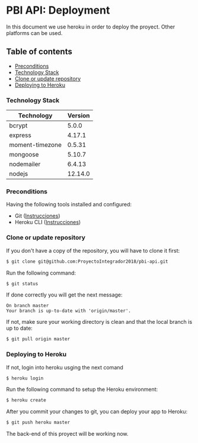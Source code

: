 # PBI API: Deployment

In this document we use heroku in order to deploy the proyect. Other platforms can be used.

## Table of contents

* [Preconditions](#Preconditions)
* [Technology Stack](#technology-stack)
* [Clone or update repository](#Clone-or-update-repository)
* [Deploying to Heroku](#Deploying-to-Heroku)

### Technology Stack
| Technology      | Version      |
| --------------- | ------------ |
| bcrypt          | 5.0.0        |
| express         | 4.17.1       |
| moment-timezone | 0.5.31       |
| mongoose        | 5.10.7       |
| nodemailer      | 6.4.13       |
| nodejs          | 12.14.0      |



### Preconditions
Having the following tools installed and configured:
- Git ([Instrucciones](https://git-scm.com/book/en/v2/Getting-Started-Installing-Git))
- Heroku CLI ([Instrucciones](https://devcenter.heroku.com/articles/heroku-cli#download-and-install))

### Clone or update repository
If you don't have a copy of the repository, you will have to clone it first:
```bash
$ git clone git@github.com:ProyectoIntegrador2018/pbi-api.git
```

Run the following command:
```bash
$ git status
```

If done correctly you will get the next message:
```
On branch master
Your branch is up-to-date with 'origin/master'.
```

If not, make sure your working directory is clean and that the local branch is up to date:
```bash
$ git pull origin master
```

### Deploying to Heroku

If not, login into heroku usging the next comand
```bash
$ heroku login
```

Run the following command to setup the Heroku environment:
```bash
$ heroku create
```

After you commit your changes to git, you can deploy your app to Heroku:
```bash
$ git push heroku master
```
The back-end of this proyect will be working now.
